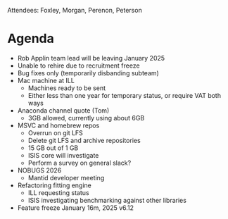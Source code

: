 Attendees: Foxley, Morgan, Perenon, Peterson

# Agenda
- Rob Applin team lead will be leaving January 2025
- Unable to rehire due to recruitment freeze
- Bug fixes only (temporarily disbanding subteam)
- Mac machine at ILL
  - Machines ready to be sent
  - Either less than one year for temporary status, or require VAT both ways
- Anaconda channel quote (Tom)
  - 3GB allowed, currently using about 6GB
- MSVC and homebrew repos
  - Overrun on git LFS
  - Delete git LFS and archive repositories
  - 15 GB out of 1 GB
  - ISIS core will investigate
  - Perform a survey on general slack?
- NOBUGS 2026
  - Mantid developer meeting
- Refactoring fitting engine
  - ILL requesting status
  - ISIS investigating benchmarking against other libraries
- Feature freeze January 16m, 2025 v6.12
